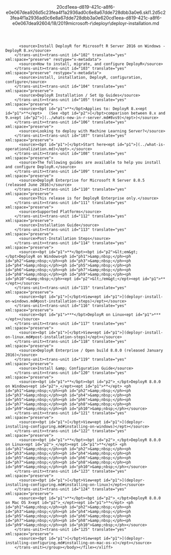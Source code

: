 <?xml version="1.0"?><xliff version="1.2" xmlns="urn:oasis:names:tc:xliff:document:1.2" xmlns:xsi="http://www.w3.org/2001/XMLSchema-instance" xsi:schemaLocation="urn:oasis:names:tc:xliff:document:1.2 xliff-core-1.2-transitional.xsd"><file datatype="xml" original="deployr-installation.md" source-language="en-US" target-language="en-US"><header><tool tool-id="mdxliff" tool-name="mdxliff" tool-version="1.0-d1654b2" tool-company="Microsoft" /><xliffext:skl_file_name xmlns:xliffext="urn:microsoft:content:schema:xliffextensions">20cd1eea-d819-421c-a8f6-e0e067dea926d5c23fea4f1a2936ad0c6e8a67dde728dbb3a0e6.skl</xliffext:skl_file_name><xliffext:version xmlns:xliffext="urn:microsoft:content:schema:xliffextensions">1.2</xliffext:version><xliffext:ms.openlocfilehash xmlns:xliffext="urn:microsoft:content:schema:xliffextensions">d5c23fea4f1a2936ad0c6e8a67dde728dbb3a0e6</xliffext:ms.openlocfilehash><xliffext:ms.sourcegitcommit xmlns:xliffext="urn:microsoft:content:schema:xliffextensions">20cd1eea-d819-421c-a8f6-e0e067dea926</xliffext:ms.sourcegitcommit><xliffext:ms.lasthandoff xmlns:xliffext="urn:microsoft:content:schema:xliffextensions">04/18/2019</xliffext:ms.lasthandoff><xliffext:ms.openlocfilepath xmlns:xliffext="urn:microsoft:content:schema:xliffextensions">microsoft-r\deployr\deployr-installation.md</xliffext:ms.openlocfilepath></header><body><group id="content" extype="content"><trans-unit id="101" translate="yes" xml:space="preserve" restype="x-metadata">
          <source>Install DeployR for Microsoft R Server 2016 on Windows - DeployR 8.x</source>
        </trans-unit><trans-unit id="102" translate="yes" xml:space="preserve" restype="x-metadata">
          <source>How to install, migrate, and configure DeployR</source>
        </trans-unit><trans-unit id="103" translate="yes" xml:space="preserve" restype="x-metadata">
          <source>install, installation, DeployR, configuration, configure</source>
        </trans-unit><trans-unit id="104" translate="yes" xml:space="preserve">
          <source>DeployR Installation / Set Up Guides</source>
        </trans-unit><trans-unit id="105" translate="yes" xml:space="preserve">
          <source><bpt id="p1">**</bpt>Applies to: DeployR 8.x<ept id="p1">**</ept>   (See <bpt id="p2">[</bpt>comparison between 8.x and 9.x<ept id="p2">](../whats-new-in-r-server.md#8vs9)</ept>)</source>
        </trans-unit><trans-unit id="106" translate="yes" xml:space="preserve">
          <source>Looking to deploy with Machine Learning Server?</source>
        </trans-unit><trans-unit id="107" translate="yes" xml:space="preserve">
          <source><bpt id="p1">[</bpt>Start here<ept id="p1">](../what-is-operationalization.md)</ept>.</source>
        </trans-unit><trans-unit id="108" translate="yes" xml:space="preserve">
          <source>The following guides are available to help you install and configure DeployR.</source>
        </trans-unit><trans-unit id="109" translate="yes" xml:space="preserve">
          <source>DeployR Enterprise for Microsoft R Server 8.0.5 (released June 2016)</source>
        </trans-unit><trans-unit id="110" translate="yes" xml:space="preserve">
          <source>This release is for DeployR Enterprise only.</source>
        </trans-unit><trans-unit id="111" translate="yes" xml:space="preserve">
          <source>Supported Platforms</source>
        </trans-unit><trans-unit id="112" translate="yes" xml:space="preserve">
          <source>Installation Guide</source>
        </trans-unit><trans-unit id="113" translate="yes" xml:space="preserve">
          <source>Post-Installation Steps</source>
        </trans-unit><trans-unit id="114" translate="yes" xml:space="preserve">
          <source><bpt id="p1">**</bpt><bpt id="p2">&lt;em&gt;</bpt>DeployR on Windows<ph id="ph1">&amp;nbsp;</ph><ph id="ph2">&amp;nbsp;</ph><ph id="ph3">&amp;nbsp;</ph><ph id="ph4">&amp;nbsp;</ph><ph id="ph5">&amp;nbsp;</ph><ph id="ph6">&amp;nbsp;</ph><ph id="ph7">&amp;nbsp;</ph><ph id="ph8">&amp;nbsp;</ph><ph id="ph9">&amp;nbsp;</ph><ph id="ph10">&amp;nbsp;</ph><ept id="p2">&lt;/em&gt;</ept><ept id="p1">**</ept></source>
        </trans-unit><trans-unit id="115" translate="yes" xml:space="preserve">
          <source><bpt id="p1">[</bpt>View<ept id="p1">](deployr-install-on-windows.md#post-installation-steps)</ept></source>
        </trans-unit><trans-unit id="116" translate="yes" xml:space="preserve">
          <source><bpt id="p1">***</bpt>DeployR on Linux<ept id="p1">***</ept></source>
        </trans-unit><trans-unit id="117" translate="yes" xml:space="preserve">
          <source><bpt id="p1">[</bpt>View<ept id="p1">](deployr-install-on-linux.md#post-installation-steps)</ept></source>
        </trans-unit><trans-unit id="118" translate="yes" xml:space="preserve">
          <source>DeployR Enterprise / Open build 8.0.0 (released January 2016)</source>
        </trans-unit><trans-unit id="119" translate="yes" xml:space="preserve">
          <source>Install &amp; Configuration Guide</source>
        </trans-unit><trans-unit id="120" translate="yes" xml:space="preserve">
          <source><bpt id="p1">**</bpt><bpt id="p2">_</bpt>DeployR 8.0.0 on Windows<ept id="p2">_</ept><ept id="p1">**</ept> <ph id="ph1">&amp;nbsp;</ph><ph id="ph2">&amp;nbsp;</ph><ph id="ph3">&amp;nbsp;</ph><ph id="ph4">&amp;nbsp;</ph><ph id="ph5">&amp;nbsp;</ph><ph id="ph6">&amp;nbsp;</ph><ph id="ph7">&amp;nbsp;</ph><ph id="ph8">&amp;nbsp;</ph><ph id="ph9">&amp;nbsp;</ph><ph id="ph10">&amp;nbsp;</ph></source>
        </trans-unit><trans-unit id="121" translate="yes" xml:space="preserve">
          <source><bpt id="p1">[</bpt>View<ept id="p1">](deployr-installing-configuring.md#installing-on-windows)</ept></source>
        </trans-unit><trans-unit id="122" translate="yes" xml:space="preserve">
          <source><bpt id="p1">**</bpt><bpt id="p2">_</bpt>DeployR 8.0.0 on Linux<ept id="p2">_</ept><ept id="p1">**</ept> <ph id="ph1">&amp;nbsp;</ph><ph id="ph2">&amp;nbsp;</ph><ph id="ph3">&amp;nbsp;</ph><ph id="ph4">&amp;nbsp;</ph><ph id="ph5">&amp;nbsp;</ph><ph id="ph6">&amp;nbsp;</ph><ph id="ph7">&amp;nbsp;</ph><ph id="ph8">&amp;nbsp;</ph><ph id="ph9">&amp;nbsp;</ph><ph id="ph10">&amp;nbsp;</ph></source>
        </trans-unit><trans-unit id="123" translate="yes" xml:space="preserve">
          <source><bpt id="p1">[</bpt>View<ept id="p1">](deployr-installing-configuring.md#installing-on-linux)</ept></source>
        </trans-unit><trans-unit id="124" translate="yes" xml:space="preserve">
          <source><bpt id="p1">**</bpt><bpt id="p2">_</bpt>DeployR 8.0.0 on Mac OS X<ept id="p2">_</ept><ept id="p1">**</ept> <ph id="ph1">&amp;nbsp;</ph><ph id="ph2">&amp;nbsp;</ph><ph id="ph3">&amp;nbsp;</ph><ph id="ph4">&amp;nbsp;</ph><ph id="ph5">&amp;nbsp;</ph><ph id="ph6">&amp;nbsp;</ph><ph id="ph7">&amp;nbsp;</ph><ph id="ph8">&amp;nbsp;</ph><ph id="ph9">&amp;nbsp;</ph><ph id="ph10">&amp;nbsp;</ph></source>
        </trans-unit><trans-unit id="125" translate="yes" xml:space="preserve">
          <source><bpt id="p1">[</bpt>View<ept id="p1">](deployr-installing-configuring.md#installing-on-mac-os-x)</ept></source>
        </trans-unit></group></body></file></xliff>
